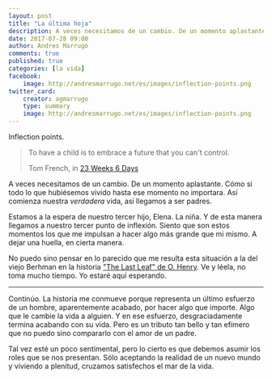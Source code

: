 ```yaml
---
layout: post
title: "La última hoja"
description: A veces necesitamos de un cambio. De un momento aplastante. Cómo si todo lo que hubiésemos vivido hasta ese momento no importara. Así comienza nuestra verdadera vida, así llegamos a ser padres.
date: 2017-07-28 09:00
author: Andres Marrugo
comments: true
published: true
categories: [la vida]
facebook:
    image: http://andresmarrugo.net/es/images/inflection-points.png
twitter_card:
    creator: agmarrugo
    type: summary
    image: http://andresmarrugo.net/es/images/inflection-points.png
---
```


<div class="aic" style="width:460px"> <img src="http://andresmarrugo.net/es/images/inflection-points.png" alt="" width="" height="" border="0" /> <br>
Inflection points.</div>


> To have a child is to embrace a future that you can't control. 
>
> Tom French, in [23 Weeks 6 Days](http://www.radiolab.org/story/288733-23-weeks-6-days/ "23 Weeks 6 Days - Radiolab")

A veces necesitamos de un cambio. De un momento aplastante. Cómo si todo lo que hubiésemos vivido hasta ese momento no importara. Así comienza nuestra *verdadera* vida, así llegamos a ser padres. 

Estamos a la espera de nuestro tercer hijo, Elena. La niña. Y de esta manera llegamos a nuestro tercer punto de inflexión. Siento que son estos momentos los que me impulsan a hacer algo más grande que mi mismo. A dejar una huella, en cierta manera. 

No puedo sino pensar en lo parecido que me resulta esta situación a la del viejo Berhman en la historia ["The Last Leaf" de O. Henry][1]. Ve y léela, no toma mucho tiempo. Yo estaré aquí esperando. 

***

Continúo. La historia me conmueve porque representa un último esfuerzo de un hombre, aparentemente acabado, por hacer algo que importe. Algo que le cambie la vida a alguien. Y en ese esfuerzo, desgraciadamente termina acabando con su vida. Pero es un tributo tan bello y tan efímero que no puedo sino compararlo con el amor de un padre. 

Tal vez esté un poco sentimental, pero lo cierto es que debemos asumir los roles que se nos presentan. Sólo aceptando la realidad de un nuevo mundo y viviendo a plenitud, cruzamos satisfechos el mar de la vida.



[1]: http://www.eastoftheweb.com/short-stories/UBooks/LasLea.shtml "Short Stories: The Last Leaf by O. Henry"